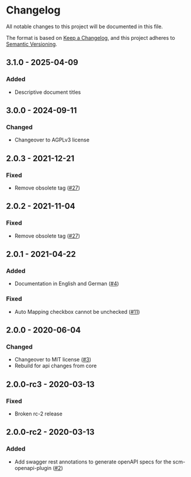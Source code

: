 # Changelog
All notable changes to this project will be documented in this file.

The format is based on [Keep a Changelog](https://keepachangelog.com/en/1.0.0/),
and this project adheres to [Semantic Versioning](https://semver.org/spec/v2.0.0.html).

## 3.1.0 - 2025-04-09
### Added
- Descriptive document titles

## 3.0.0 - 2024-09-11
### Changed
- Changeover to AGPLv3 license

## 2.0.3 - 2021-12-21
### Fixed
- Remove obsolete <a> tag ([#27](https://github.com/scm-manager/scm-authormapping-plugin/pull/27))

## 2.0.2 - 2021-11-04
### Fixed
- Remove obsolete <a> tag ([#27](https://github.com/scm-manager/scm-authormapping-plugin/pull/27))

## 2.0.1 - 2021-04-22
### Added
- Documentation in English and German ([#4](https://github.com/scm-manager/scm-authormapping-plugin/pull/4))

### Fixed
- Auto Mapping checkbox cannot be unchecked ([#11](https://github.com/scm-manager/scm-authormapping-plugin/pull/11))

## 2.0.0 - 2020-06-04
### Changed
- Changeover to MIT license ([#3](https://github.com/scm-manager/scm-authormapping-plugin/pull/3))
- Rebuild for api changes from core

## 2.0.0-rc3 - 2020-03-13
### Fixed
- Broken rc-2 release

## 2.0.0-rc2 - 2020-03-13
### Added
- Add swagger rest annotations to generate openAPI specs for the scm-openapi-plugin ([#2](https://github.com/scm-manager/scm-authormapping-plugin/pull/2))

